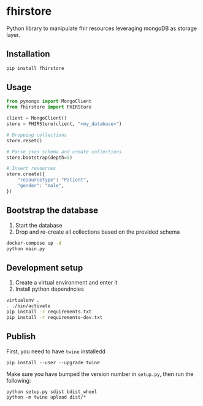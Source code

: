 # fhirstore
Python library to manipulate fhir resources leveraging mongoDB as storage layer.

## Installation

```bash
pip install fhirstore
```

## Usage

```python
from pymongo import MongoClient
from fhirstore import FHIRStore

client = MongoClient()
store = FHIRStore(client, "<my_database>")

# Dropping collections
store.reset()

# Parse json schema and create collections
store.bootstrap(depth=5)

# Insert resources
store.create({
    "resourceType": "Patient",
    "gender": "male",
})

```

## Bootstrap the database

1. Start the database
2. Drop and re-create all collections based on the provided schema

```bash
docker-compose up -d
python main.py
```

## Development setup

1. Create a virtual environment and enter it
2. Install python dependncies
   
```bash
virtualenv . 
. ./bin/activate
pip install -r requirements.txt
pip install -r requirements-dev.txt
```

## Publish

First, you need to have `twine` installedd
```
pip install --user --upgrade twine
```

Make sure you have bumped the version number in `setup.py`, then run the following:
```
python setup.py sdist bdist_wheel
python -m twine upload dist/*
```